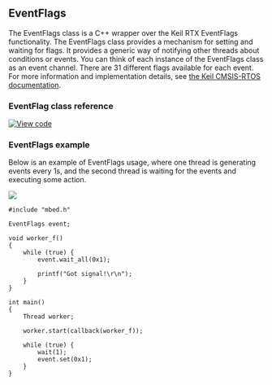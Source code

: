 ## EventFlags

The EventFlags class is a C++ wrapper over the Keil RTX EventFlags functionality. The EventFlags class provides a mechanism for setting and waiting for flags. It provides a generic way of notifying other threads about conditions or events. You can think of each instance of the EventFlags class as an event channel. There are 31 different flags available for each event. For more information and implementation details, see <a href="http://arm-software.github.io/CMSIS_5/RTOS2/html/group__CMSIS__RTOS__EventFlags.html" target="_blank">the Keil CMSIS-RTOS documentation</a>.

### EventFlag class reference

[![View code](https://www.mbed.com/embed/?type=library)](https://os.mbed.com/docs/v5.6/mbed-os-api-doxy/classrtos_1_1_event_flags.html)

### EventFlags example

Below is an example of EventFlags usage, where one thread is generating events every 1s, and the second thread is waiting for the events and executing some action.

<span class="images">![](https://s3-us-west-2.amazonaws.com/mbed-os-docs-images//eventflags_usage.png)</span>

```
#include "mbed.h"

EventFlags event;

void worker_f()
{
    while (true) {
        event.wait_all(0x1);

        printf("Got signal!\r\n");
    }
}

int main()
{
    Thread worker;

    worker.start(callback(worker_f));

    while (true) {
        wait(1);
        event.set(0x1);
    }
}
```
